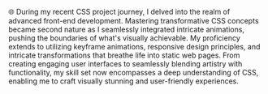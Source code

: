 🌐 During my recent CSS project journey, I delved into the realm of advanced front-end development. Mastering transformative CSS concepts became second nature as I seamlessly integrated intricate animations, pushing the boundaries of what's visually achievable. My proficiency extends to utilizing keyframe animations, responsive design principles, and intricate transformations that breathe life into static web pages. From creating engaging user interfaces to seamlessly blending artistry with functionality, my skill set now encompasses a deep understanding of CSS, enabling me to craft visually stunning and user-friendly experiences.
